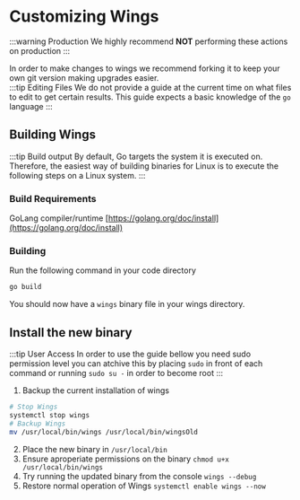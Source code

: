 # Customizing Wings
:::warning Production
We highly recommend **NOT** performing these actions on production
:::

In order to make changes to wings we recommend forking it to keep your own git version making upgrades easier. <br />
:::tip Editing Files
We do not provide a guide at the current time on what files to edit to get certain results. This guide expects a basic knowledge of the `go` language
:::

## Building Wings
:::tip Build output
By default, Go targets the system it is executed on. Therefore, the easiest way of building binaries for Linux is to execute the following steps on a Linux system.
:::

### Build Requirements
GoLang compiler/runtime [https://golang.org/doc/install](https://golang.org/doc/install)

### Building
Run the following command in your code directory
```bash
go build
```
You should now have a `wings` binary file in your wings directory.
## Install the new binary

:::tip User Access
In order to use the guide bellow you need sudo permission level you can atchive this by placing `sudo` in front of each command or running `sudo su -` in order to become root
:::

1. Backup the current installation of wings

```bash
# Stop Wings
systemctl stop wings
# Backup Wings
mv /usr/local/bin/wings /usr/local/bin/wingsOld
```
2. Place the new binary in `/usr/local/bin`
3. Ensure aproperiate permissions on the binary `chmod u+x /usr/local/bin/wings`
4. Try running the updated binary from the console `wings --debug`
5. Restore normal operation of Wings `systemctl enable wings --now`
